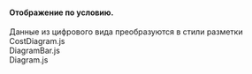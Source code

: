 #### Отображение по условию.
Данные из цифрового вида преобразуются в стили разметки   
CostDiagram.js  
DiagramBar.js  
Diagram.js  

